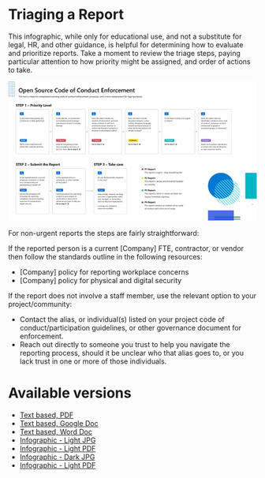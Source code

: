# Triaging a Report

This infographic, while only for educational use, and not a substitute for legal, HR, and other guidance, is helpful for determining how to evaluate and prioritize reports. Take a moment to review the triage steps, paying particular attention to how priority might be assigned, and order of actions to take.

![light info-graphic please see text based link below for text version](../images/Final-light-mode_external_small.jpg)

For non-urgent reports the steps are fairly straightforward:

If the reported person is a current [Company] FTE, contractor, or vendor then follow the standards outline in the following resources:

* [Company] policy for reporting workplace concerns
* [Company] policy for physical and digital security

If the report does not involve a staff member, use the relevant option to your project/community:

* Contact the alias, or individual(s) listed on your project code of conduct/participation guidelines, or other governance document for enforcement.
* Reach out directly to someone you trust to help you navigate the reporting process, should it be unclear who that alias goes to, or you lack trust in one or more of those individuals.

# Available versions

* [Text based, PDF](../assets/triage-report-text.pdf)
* [Text based, Google Doc](https://docs.google.com/document/d/1MEXZDZIykxHpVGW76v0elbDZinXTkHgZ6zfX9RY08DY/edit#heading=h.f9zu6t8w9cal)
* [Text based, Word Doc](https://microsoft-my.sharepoint.com/:w:/p/emmairwin/EQfVzxHnVuxMo2vqSE7tAVMBM7PCuuvh98fxTJeqpuA0UA?e=Kjlhwa)
* [Infographic - Light JPG](../images/Final-light-mode_external.jpg)
* [Infographic - Light PDF](../images/Final-light-mode_external.pdf)
* [Infographic - Dark JPG](../images/Final-light-mode_external.jpg)
* [Infographic - Light PDF](../images/Final-light-mode_external.pdf)
